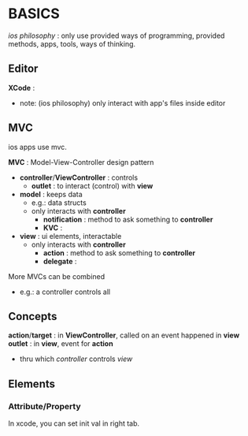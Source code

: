 # BASICS

_ios philosophy_ : only use provided ways of programming, provided methods, apps, tools, ways of thinking.  

## Editor

**XCode** :  
*	note: (ios philosophy) only interact with app's files inside editor

## MVC
ios apps use mvc.  

**MVC** : Model-View-Controller design pattern
*	**controller**/**ViewController** : controls
	*	**outlet** : to interact (control) with **view**
*	**model** : keeps data
	*	e.g.: data structs
	*	only interacts with **controller**
		*	**notification** : method to ask something to **controller**
		*	**KVC** : 
*	**view** : ui elements, interactable
	*	only interacts with **controller**
		*	**action** : method to ask something to **controller**
		*	**delegate** : 

More MVCs can be combined
*	e.g.: a controller controls all

## Concepts

**action**/**target** : in **ViewController**, called on an event happened in **view**  
**outlet** : in **view**, event for **action**  
*	thru which _controller_ controls _view_

## Elements

### Attribute/Property
In xcode, you can set init val in right tab.  


